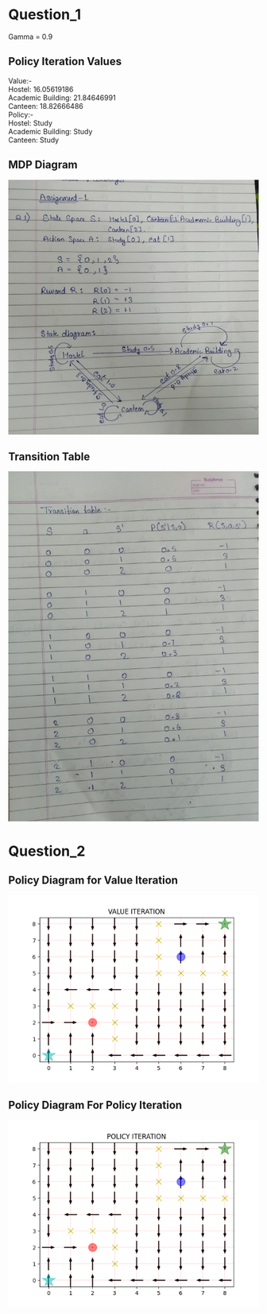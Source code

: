 # Question_1
Gamma = 0.9
## Policy Iteration Values
Value:- \
Hostel: 16.05619186 \
Academic Building: 21.84646991\
Canteen: 18.82666486 \
Policy:- \
Hostel: Study\
Academic Building: Study\
Canteen: Study

## MDP Diagram
![image](images/Pg1.jpg)
## Transition Table
![image](images/Pg2.jpg)

# Question_2
## Policy Diagram for Value Iteration 
![image](images/Figure_1.png)
## Policy Diagram For Policy Iteration
![image](images/Figure_2.png)
